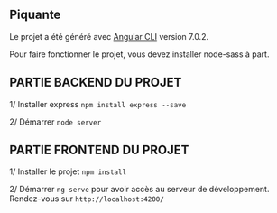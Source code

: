 ## Piquante

Le projet a été généré avec [Angular CLI](https://github.com/angular/angular-cli) version 7.0.2.

Pour faire fonctionner le projet, vous devez installer node-sass à part.

## PARTIE BACKEND DU PROJET

1/ Installer express `npm install express --save`

2/ Démarrer  `node server`

## PARTIE FRONTEND DU PROJET

1/ Installer le projet `npm install`

2/ Démarrer `ng serve` pour avoir accès au serveur de développement. Rendez-vous sur `http://localhost:4200/`